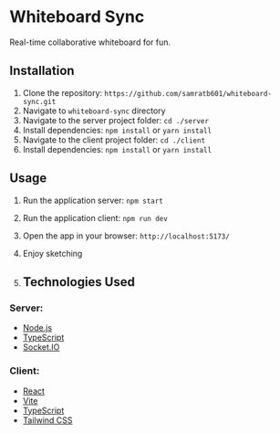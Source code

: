 # Whiteboard Sync

Real-time collaborative whiteboard for fun.

## Installation

1. Clone the repository: `https://github.com/samratb601/whiteboard-sync.git`
3. Navigate to `whiteboard-sync` directory
2. Navigate to the server project folder: `cd ./server`
3. Install dependencies: `npm install` or `yarn install`
4. Navigate to the client project folder: `cd ./client`
5. Install dependencies: `npm install` or `yarn install`

## Usage

1. Run the application server: `npm start`
1. Run the application client: `npm run dev`
3. Open the app in your browser: `http://localhost:5173/`
4. Enjoy sketching

5. ## Technologies Used

### Server:

- [Node.js](https://nodejs.org/)
- [TypeScript](https://www.typescriptlang.org/)
- [Socket.IO](https://socket.io/)

### Client:

- [React](https://reactjs.org/)
- [Vite](https://vitejs.dev/)
- [TypeScript](https://www.typescriptlang.org/)
- [Tailwind CSS](https://tailwindcss.com/)


